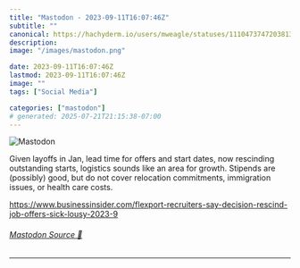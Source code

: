 ```yaml
---
title: "Mastodon - 2023-09-11T16:07:46Z"
subtitle: ""
canonical: https://hachyderm.io/users/mweagle/statuses/111047374720381311
description:
image: "/images/mastodon.png"

date: 2023-09-11T16:07:46Z
lastmod: 2023-09-11T16:07:46Z
image: ""
tags: ["Social Media"]

categories: ["mastodon"]
# generated: 2025-07-21T21:15:38-07:00
---
```

![Mastodon](/images/mastodon.png)

<p>Given layoffs in Jan, lead time for offers and start dates, now rescinding outstanding starts, logistics sounds like an area for growth. Stipends are (possibly) good, but do not cover relocation commitments, immigration issues, or health care costs.  </p><p><a href="https://www.businessinsider.com/flexport-recruiters-say-decision-rescind-job-offers-sick-lousy-2023-9" target="_blank" rel="nofollow noopener noreferrer" translate="no"><span class="invisible">https://www.</span><span class="ellipsis">businessinsider.com/flexport-r</span><span class="invisible">ecruiters-say-decision-rescind-job-offers-sick-lousy-2023-9</span></a></p>


###### [Mastodon Source 🐘](https://hachyderm.io/@mweagle/111047374720381311)

___
